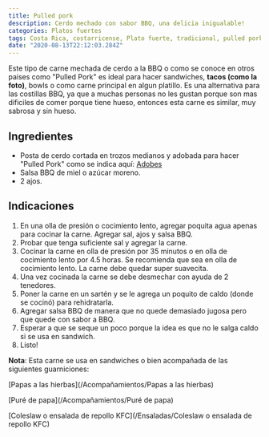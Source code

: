 ```yaml
---
title: Pulled pork
description: Cerdo mechado con sabor BBQ, una delicia inigualable!
categories: Platos fuertes
tags: Costa Rica, costarricense, Plato fuerte, tradicional, pulled pork, cerdo, bbq
date: "2020-08-13T22:12:03.284Z"
---
```

Este tipo de carne mechada de cerdo a la BBQ o como se conoce en otros paises como "Pulled Pork" es ideal para hacer sandwiches, **tacos (como la foto)**, bowls o como carne principal en algun platillo. Es una alternativa para las costillas BBQ, ya que a muchas personas no les gustan porque son mas dificiles de comer porque tiene hueso, entonces esta carne es similar, muy sabrosa y sin hueso.

## Ingredientes

- Posta de cerdo cortada en trozos medianos y adobada para hacer "Pulled Pork" como se indica aquí: [Adobes](/Adobes/#pulled-pork)
- Salsa BBQ de miel o azúcar moreno.
- 2 ajos.

## Indicaciones

1. En una olla de presión o cocimiento lento, agregar poquita agua apenas para cocinar la carne. Agregar sal, ajos y salsa BBQ.
2. Probar que tenga suficiente sal y agregar la carne.
3. Cocinar la carne en olla de presión por 35 minutos o en olla de cocimiento lento por 4.5 horas. Se recomienda que sea en olla de cocimiento lento. La carne debe quedar super suavecita.
4. Una vez cocinada la carne se debe desmechar con ayuda de 2 tenedores.
5. Poner la carne en un sartén y se le agrega un poquito de caldo (donde se cocinó) para rehidratarla.
6. Agregar salsa BBQ de manera que no quede demasiado jugosa pero que quede con sabor a BBQ.
7. Esperar a que se seque  un poco porque la idea es que no le salga caldo si se usa en sandwich.
8. Listo!

**Nota**: Esta carne se usa en sandwiches o bien acompañada de las siguientes guarniciones:

[Papas a las hierbas](/Acompañamientos/Papas a las hierbas)

[Puré de papa](/Acompañamientos/Puré de papa)

[Coleslaw o ensalada de repollo KFC](/Ensaladas/Coleslaw o ensalada de repollo KFC)
